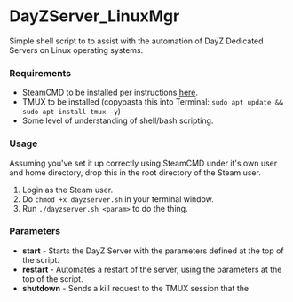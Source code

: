 # DayZServer_LinuxMgr
Simple shell script to to assist with the automation of DayZ Dedicated Servers on Linux operating systems.

### Requirements
* SteamCMD to be installed per instructions [here](https://developer.valvesoftware.com/wiki/SteamCMD).
* TMUX to be installed (copypasta this into Terminal: ``sudo apt update && sudo apt install tmux -y``)
* Some level of understanding of shell/bash scripting.

### Usage
Assuming you've set it up correctly using SteamCMD under it's own user and home directory, drop this in the root directory of the Steam user.

1. Login as the Steam user.
2. Do ``chmod +x dayzserver.sh`` in your terminal window.
3. Run ``./dayzserver.sh <param>`` to do the thing.

### Parameters
* **start** - Starts the DayZ Server with the parameters defined at the top of the script.
* **restart** - Automates a restart of the server, using the parameters at the top of the script.
* **shutdown** - Sends a kill request to the TMUX session that the 
